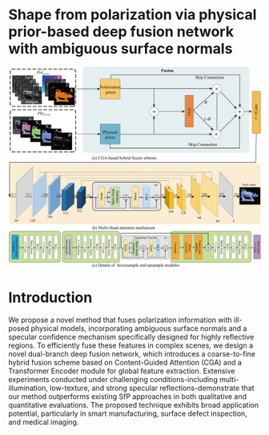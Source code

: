 # Shape from polarization via physical prior-based deep fusion network with ambiguous surface normals
![](figures/CGA-TransformerNet.png)

# Introduction
We propose a novel method that fuses polarization information with ill-posed physical models, incorporating ambiguous surface normals and a specular confidence mechanism specifically designed for highly reflective regions. To efficiently fuse these features in complex scenes, we design a novel dual-branch deep fusion network, which introduces a coarse-to-fine hybrid fusion scheme based on Content-Guided Attention (CGA) and a Transformer Encoder module for global feature extraction.
Extensive experiments conducted under challenging conditions-including multi-illumination, low-texture, and strong specular reflections-demonstrate that our method outperforms existing SfP approaches in both qualitative and quantitative evaluations. The proposed technique exhibits broad application potential, particularly in smart manufacturing, surface defect inspection, and medical imaging.
<!--
# Citation
If you find this code useful for your research, please cite our paper:

```
@article{wang2021shape,
  title={Shape from polarization via physical prior-based deep fusion network with ambiguous surface normals},
  author={<NAME> and <NAME> and <NAME> and <NAME> and <NAME> and <NAME>},
  journal={arXiv preprint arXiv:2111.09458},
  year={2021}
}
```
-->